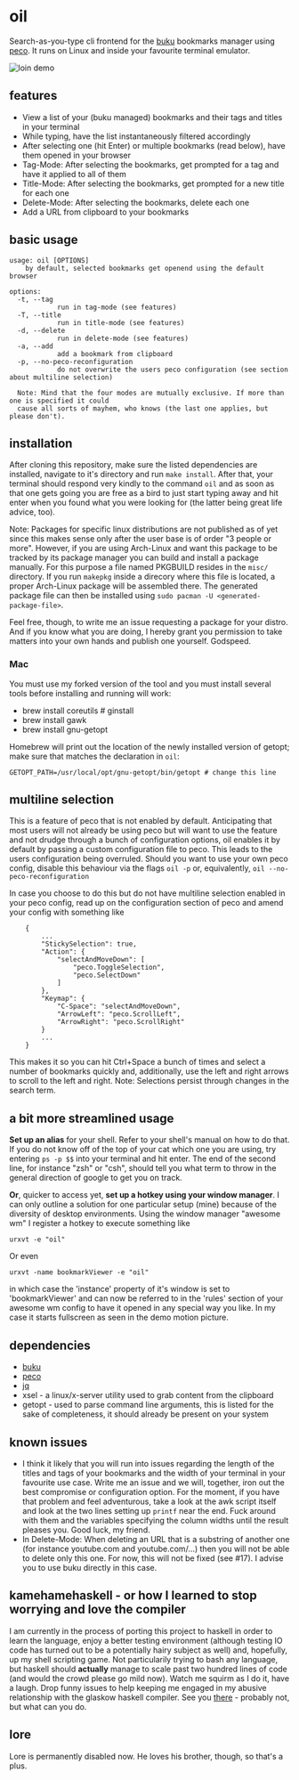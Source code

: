 # oil
Search-as-you-type cli frontend for the [buku](https://github.com/jarun/Buku) bookmarks manager using [peco](https://github.com/peco/peco). It runs on Linux and inside your favourite terminal emulator.

![loin demo](https://thumbs.gfycat.com/AnyMisguidedAmmonite-size_restricted.gif)

## features
* View a list of your (buku managed) bookmarks and their tags and titles in your terminal
* While typing, have the list instantaneously filtered accordingly
* After selecting one (hit Enter) or multiple bookmarks (read below), have them opened in your browser
* Tag-Mode: After selecting the bookmarks, get prompted for a tag and have it applied to all of them
* Title-Mode: After selecting the bookmarks, get prompted for a new title for each one
* Delete-Mode: After selecting the bookmarks, delete each one
* Add a URL from clipboard to your bookmarks

## basic usage

    usage: oil [OPTIONS]
        by default, selected bookmarks get openend using the default browser

    options:
      -t, --tag
                run in tag-mode (see features)
      -T, --title
                run in title-mode (see features)
      -d, --delete
                run in delete-mode (see features)
      -a, --add
                add a bookmark from clipboard
      -p, --no-peco-reconfiguration
                do not overwrite the users peco configuration (see section about multiline selection)

      Note: Mind that the four modes are mutually exclusive. If more than one is specified it could
      cause all sorts of mayhem, who knows (the last one applies, but please don't).

## installation
After cloning this repository, make sure the listed dependencies are installed, navigate to it's directory and run `make install`. After that, your terminal should respond very kindly to the command `oil` and as soon as that one gets going you are free as a bird to just start typing away and hit enter when you found what you were looking for (the latter  being great life advice, too).

Note: Packages for specific linux distributions are not published as of yet since this makes sense only after the user base is of order "3 people or more". However, if you are using Arch-Linux and want this package to be tracked by its package manager you can build and install a package manually. For this purpose a file named PKGBUILD resides in the `misc/` directory. If you run `makepkg` inside a direcory where this file is located, a proper Arch-Linux package will be assembled there. The generated package file can then be installed using `sudo pacman -U <generated-package-file>`.

Feel free, though, to write me an issue requesting a package for your distro. And if you know what you are doing, I hereby grant you permission to take matters into your own hands and publish one yourself. Godspeed.

### Mac

You must use my forked version of the tool and you must install several tools before installing and running will work:

* brew install coreutils # ginstall
* brew install gawk
* brew install gnu-getopt

Homebrew will print out the location of the newly installed version of getopt; make sure that matches the declaration in `oil`:

    GETOPT_PATH=/usr/local/opt/gnu-getopt/bin/getopt # change this line

## multiline selection
This is a feature of peco that is not enabled by default. Anticipating that most users will not already be using peco but will want to use the feature and not drudge through a bunch of configuration options, oil enables it by default by passing a custom configuration file to peco. This leads to the users configuration being overruled. Should you want to use your own peco config, disable this behaviour via the flags
`oil -p` or, equivalently, `oil --no-peco-reconfiguration`

In case you choose to do this but do not have multiline selection enabled in your peco config, read up on the configuration section of peco and amend your config with something like

        {
            ...
            "StickySelection": true,
            "Action": {
                "selectAndMoveDown": [
                    "peco.ToggleSelection",
                    "peco.SelectDown"
                ]
            },
            "Keymap": {
                "C-Space": "selectAndMoveDown",
                "ArrowLeft": "peco.ScrollLeft",
                "ArrowRight": "peco.ScrollRight"
            }
            ...
        }

This makes it so you can hit Ctrl+Space a bunch of times and select a number of bookmarks quickly and, additionally, use the left and right arrows to scroll to the left and right. Note: Selections persist through changes in the search term.

## a bit more streamlined usage
**Set up an alias** for your shell. Refer to your shell's manual on how to do that. If you do not know off of the top of your cat which one you are using, try entering `ps -p $$` into your terminal and hit enter. The end of the second line, for instance "zsh" or "csh", should tell you what term to throw in the general direction of google to get you on track.

**Or**, quicker to access yet, **set up a hotkey using your window manager**. I can only outline a solution for one particular setup (mine) because of the diversity of desktop environments. Using the window manager "awesome wm" I register a hotkey to execute something like

`urxvt -e "oil"`

Or even

`urxvt -name bookmarkViewer -e "oil"`

in which case the 'instance' property of it's window is set to 'bookmarkViewer' and can now be referred to in the 'rules' section of your awesome wm config to have it opened in any special way you like. In my case it starts fullscreen as seen in the demo motion picture.

## dependencies
* [buku](https://github.com/jarun/Buku)
* [peco](https://github.com/peco/peco)
* [jq](https://github.com/stedolan/jq)
* xsel - a linux/x-server utility used to grab content from the clipboard
* getopt - used to parse command line arguments, this is listed for the sake of completeness, it should already be present on your system

## known issues
* I think it likely that you will run into issues regarding the length of the titles and tags of your bookmarks and the width of your terminal in your favourite use case. Write me an issue and we will, together, iron out the best compromise or configuration option. For the moment, if you have that problem and feel adventurous, take a look at the awk script itself and look at the two lines setting up `printf` near the end. Fuck around with them and the variables specifying the column widths until the result pleases you. Good luck, my friend.
* In Delete-Mode: When deleting an URL that is a substring of another one (for instance youtube.com and youtube.com/...) then you will not be able to delete only this one. For now, this will not be fixed (see #17). I advise you to use buku directly in this case.

## kamehamehaskell - or how I learned to stop worrying and love the compiler
I am currently in the process of porting this project to haskell in order to learn the language, enjoy a better testing environment (although testing IO code has turned out to be a potentially hairy subject as well) and, hopefully, up my shell scripting game. Not particularily trying to bash any language, but haskell should **actually** manage to scale past two hundred lines of code (and would the crowd please go mild now). Watch me squirm as I do it, have a laugh. Drop funny issues to help keeping me engaged in my abusive relationship with the glaskow haskell compiler. See you [there](https://github.com/AndreiUlmeyda/hoil) - probably not, but what can you do.

## lore
Lore is permanently disabled now. He loves his brother, though, so that's a plus.
